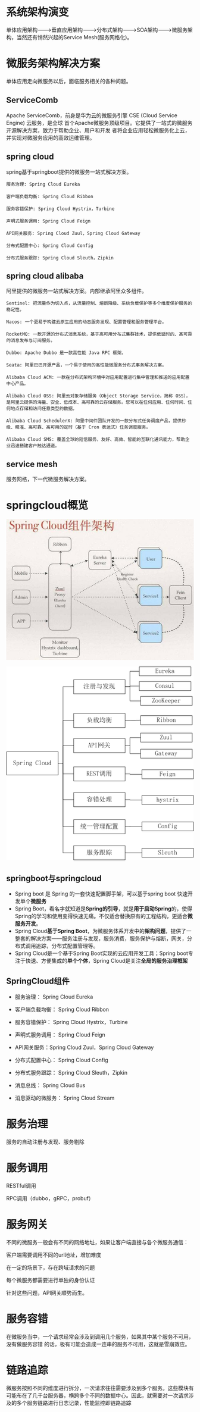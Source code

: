 # 系统架构演变

单体应用架构--->垂直应用架构--->分布式架构--->SOA架构--->微服务架构，当然还有悄然兴起的Service Mesh(服务网格化)。



# 微服务架构解决方案

单体应用走向微服务以后，面临服务相关的各种问题。

## ServiceComb

Apache ServiceComb，前身是华为云的微服务引擎 CSE (Cloud Service Engine) 云服务，是全球
首个Apache微服务顶级项目。它提供了一站式的微服务开源解决方案，致力于帮助企业、用户和开发
者将企业应用轻松微服务化上云，并实现对微服务应用的高效运维管理。



## spring cloud

spring基于springboot提供的微服务一站式解决方案。

```properties
服务治理: Spring Cloud Eureka

客户端负载均衡: Spring Cloud Ribbon

服务容错保护: Spring Cloud Hystrix，Turbine

声明式服务调用: Spring Cloud Feign

API网关服务: Spring Cloud Zuul，Spring Cloud Gateway

分布式配置中心: Spring Cloud Config

分布式服务跟踪: Spring Cloud Sleuth，Zipkin
```



## spring cloud alibaba

阿里提供的微服务一站式解决方案。内部继承阿里众多组件。

```properties
Sentinel: 把流量作为切入点，从流量控制、熔断降级、系统负载保护等多个维度保护服务的稳定性。

Nacos: 一个更易于构建云原生应用的动态服务发现、配置管理和服务管理平台。

RocketMQ: 一款开源的分布式消息系统，基于高可用分布式集群技术，提供低延时的、高可靠的消息发布与订阅服务。

Dubbo: Apache Dubbo 是一款高性能 Java RPC 框架。

Seata: 阿里巴巴开源产品，一个易于使用的高性能微服务分布式事务解决方案。

Alibaba Cloud ACM: 一款在分布式架构环境中对应用配置进行集中管理和推送的应用配置中心产品。

Alibaba Cloud OSS: 阿里云对象存储服务（Object Storage Service，简称 OSS），是阿里云提供的海量、安全、低成本、高可靠的云存储服务。您可以在任何应用、任何时间、任何地点存储和访问任意类型的数据。

Alibaba Cloud SchedulerX: 阿里中间件团队开发的一款分布式任务调度产品，提供秒级、精准、高可靠、高可用的定时（基于 Cron 表达式）任务调度服务。

Alibaba Cloud SMS: 覆盖全球的短信服务，友好、高效、智能的互联化通讯能力，帮助企业迅速搭建客户触达通道。
```



## service mesh

服务网格，下一代微服务解决方案。



# springcloud概览

![](img/springcloud1.jpg)



![](img/springcloud3.png)



## springboot与springcloud

- Spring boot 是 Spring 的一套快速配置脚手架，可以基于spring boot 快速开发单个**微服务**
- Spring Boot，看名字就知道是**Spring的引导**，就是**用于启动Spring**的，使得Spring的学习和使用变得快速无痛。不仅适合替换原有的工程结构，更适合**微服务开发**。
- Spring Cloud**基于Spring Boot**，为微服务体系开发中的**架构问题**，提供了一整套的解决方案——服务注册与发现，服务消费，服务保护与熔断，网关，分布式调用追踪，分布式配置管理等。
- Spring Cloud是一个基于Spring Boot实现的云应用开发工具；Spring boot专注于快速、方便集成的**单个个体**，Spring Cloud是关注**全局的服务治理框架**



## SpringCloud组件

- 服务治理： Spring Cloud Eureka
- 客户端负载均衡： Spring Cloud Ribbon
- 服务容错保护： Spring Cloud Hystrix，Turbine
- 声明式服务调用： Spring Cloud Feign
- API网关服务：Spring Cloud Zuul，Spring Cloud Gateway
- 分布式配置中心： Spring Cloud Config
- 分布式服务跟踪： Spring Cloud Sleuth，Zipkin



- 消息总线： Spring Cloud Bus
- 消息驱动的微服务： Spring Cloud Stream





# 服务治理

服务的自动注册与发现、服务剔除



# 服务调用

RESTful调用

RPC调用（dubbo，gRPC，probuf）



# 服务网关

不同的微服务一般会有不同的网络地址，如果让客户端直接与各个微服务通信：

客户端需要调用不同的url地址，增加难度

在一定的场景下，存在跨域请求的问题

每个微服务都需要进行单独的身份认证

针对这些问题，API网关顺势而生。



# 服务容错

在微服务当中，一个请求经常会涉及到调用几个服务，如果其中某个服务不可用，没有做服务容错
的话，极有可能会造成一连串的服务不可用，这就是雪崩效应。



# 链路追踪

微服务按照不同的维度进行拆分，一次请求往往需要涉及到多个服务。这些模块有可能布在了几千台服务器，横跨多个不同的数据中心。因此，就需要对一次请求涉及的多个服务链路进行日志记录，性能监控即链路追踪